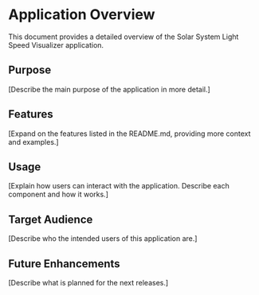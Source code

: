 # Application Overview

This document provides a detailed overview of the Solar System Light Speed Visualizer application.

## Purpose

[Describe the main purpose of the application in more detail.]

## Features

[Expand on the features listed in the README.md, providing more context and examples.]

## Usage

[Explain how users can interact with the application. Describe each component and how it works.]

## Target Audience

[Describe who the intended users of this application are.]

## Future Enhancements

[Describe what is planned for the next releases.]

